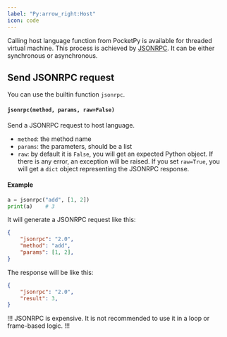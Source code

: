 ```yaml
---
label: "Py:arrow_right:Host"
icon: code
---
```


Calling host language function from PocketPy is available for threaded virtual machine.
This process is achieved by [JSONRPC](https://www.jsonrpc.org/specification).
It can be either synchronous or asynchronous.

## Send JSONRPC request

You can use the builtin function `jsonrpc`.

#### `jsonrpc(method, params, raw=False)`
Send a JSONRPC request to host language.

+ `method`: the method name
+ `params`: the parameters, should be a list
+ `raw`: by default it is `False`, you will get an expected Python object. If there is any error, an exception will be raised. If you set `raw=True`, you will get a `dict` object representing the JSONRPC response.

#### Example

```python
a = jsonrpc("add", [1, 2])
print(a)    # 3
```

It will generate a JSONRPC request like this:

```json
{
    "jsonrpc": "2.0",
    "method": "add",
    "params": [1, 2],
}
```

The response will be like this:

```json
{
    "jsonrpc": "2.0",
    "result": 3,
}
```

!!!
JSONRPC is expensive. It is not recommended to use it in a loop or frame-based logic.
!!!